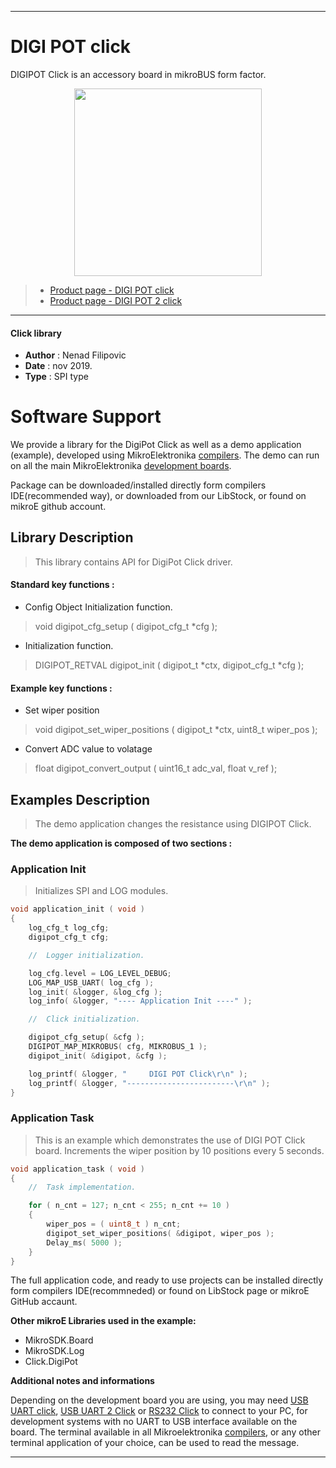 
 

---
# DIGI POT click

DIGIPOT Click is an accessory board in mikroBUS form factor.

<p align="center">
  <img src="http://download.mikroe.com/images/click_for_ide/grupe/digi-pot-click-group.png" height=300px>
</p>

> - [Product page - DIGI POT click](<https://www.mikroe.com/digipot-click>)
> - [Product page - DIGI POT 2 click](<https://www.mikroe.com/digipot-2-click>)

---


#### Click library 

- **Author**        : Nenad Filipovic
- **Date**          : nov 2019.
- **Type**          : SPI type


# Software Support

We provide a library for the DigiPot Click 
as well as a demo application (example), developed using MikroElektronika 
[compilers](http://shop.mikroe.com/compilers). 
The demo can run on all the main MikroElektronika [development boards](http://shop.mikroe.com/development-boards).

Package can be downloaded/installed directly form compilers IDE(recommended way), or downloaded from our LibStock, or found on mikroE github account. 

## Library Description

> This library contains API for DigiPot Click driver.

#### Standard key functions :

- Config Object Initialization function.
> void digipot_cfg_setup ( digipot_cfg_t *cfg ); 
 
- Initialization function.
> DIGIPOT_RETVAL digipot_init ( digipot_t *ctx, digipot_cfg_t *cfg );

#### Example key functions :

- Set wiper position
> void digipot_set_wiper_positions ( digipot_t *ctx, uint8_t wiper_pos );
 
- Convert ADC value to volatage
> float digipot_convert_output ( uint16_t adc_val, float v_ref );

## Examples Description

> The demo application changes the resistance using DIGIPOT Click.

**The demo application is composed of two sections :**

### Application Init 

> Initializes SPI and LOG modules.

```c
void application_init ( void )
{
    log_cfg_t log_cfg;
    digipot_cfg_t cfg;

    //  Logger initialization.

    log_cfg.level = LOG_LEVEL_DEBUG;
    LOG_MAP_USB_UART( log_cfg );
    log_init( &logger, &log_cfg );
    log_info( &logger, "---- Application Init ----" );

    //  Click initialization.

    digipot_cfg_setup( &cfg );
    DIGIPOT_MAP_MIKROBUS( cfg, MIKROBUS_1 );
    digipot_init( &digipot, &cfg );

    log_printf( &logger, "     DIGI POT Click\r\n" );
    log_printf( &logger, "------------------------\r\n" );
}
```

### Application Task

> This is an example which demonstrates the use of DIGI POT Click board.
> Increments the wiper position by 10 positions every 5 seconds.

```c
void application_task ( void )
{
    //  Task implementation.

    for ( n_cnt = 127; n_cnt < 255; n_cnt += 10 )
    {
        wiper_pos = ( uint8_t ) n_cnt;
        digipot_set_wiper_positions( &digipot, wiper_pos );
        Delay_ms( 5000 );
    }
}
```

The full application code, and ready to use projects can be  installed directly form compilers IDE(recommneded) or found on LibStock page or mikroE GitHub accaunt.

**Other mikroE Libraries used in the example:** 

- MikroSDK.Board
- MikroSDK.Log
- Click.DigiPot

**Additional notes and informations**

Depending on the development board you are using, you may need 
[USB UART click](http://shop.mikroe.com/usb-uart-click), 
[USB UART 2 Click](http://shop.mikroe.com/usb-uart-2-click) or 
[RS232 Click](http://shop.mikroe.com/rs232-click) to connect to your PC, for 
development systems with no UART to USB interface available on the board. The 
terminal available in all Mikroelektronika 
[compilers](http://shop.mikroe.com/compilers), or any other terminal application 
of your choice, can be used to read the message.



---
